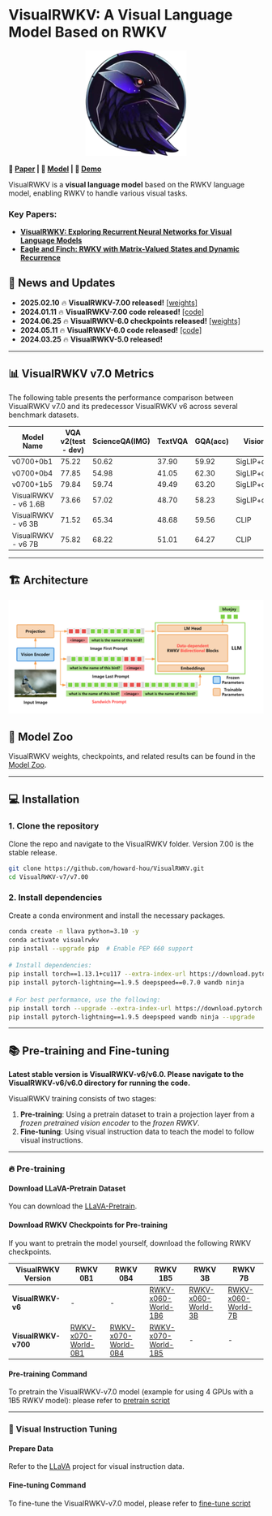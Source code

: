 # **VisualRWKV: A Visual Language Model Based on RWKV**
<p align="center">
  <img src="./rwkv_emoji.png" alt="Logo" width="200">
</p>

**📖 [Paper](https://arxiv.org/abs/2406.13362) | 🤗 [Model](https://huggingface.co/howard-hou/visualrwkv-6) | 🐰 [Demo](https://huggingface.co/spaces/howard-hou/VisualRWKV-Gradio-1)**

VisualRWKV is a **visual language model** based on the RWKV language model, enabling RWKV to handle various visual tasks.

### Key Papers:
- **[VisualRWKV: Exploring Recurrent Neural Networks for Visual Language Models](https://arxiv.org/abs/2406.13362)**
- **[Eagle and Finch: RWKV with Matrix-Valued States and Dynamic Recurrence](https://arxiv.org/abs/2404.05892)**

## 🚀 News and Updates
- **2025.02.10** 🔥 **VisualRWKV-7.00 released!** [[weights]](./MODEL_ZOO.md)
- **2024.01.11** 🔥 **VisualRWKV-7.00 code released!** [[code]](https://github.com/howard-hou/VisualRWKV/tree/main/VisualRWKV-v7/v7.00)
- **2024.06.25** 🔥 **VisualRWKV-6.0 checkpoints released!** [[weights]](./MODEL_ZOO.md)
- **2024.05.11** 🔥 **VisualRWKV-6.0 code released!** [[code]](https://github.com/howard-hou/VisualRWKV/tree/main/VisualRWKV-v6/v6.0)
- **2024.03.25** 🔥 **VisualRWKV-5.0 released!**

---

## 📊 VisualRWKV v7.0 Metrics
The following table presents the performance comparison between VisualRWKV v7.0 and its predecessor VisualRWKV v6 across several benchmark datasets.

| Model Name         | VQA v2(test - dev) | ScienceQA(IMG) | TextVQA | GQA(acc) | Vision Encoder                              |
|--------------------|--------------------|----------------|---------|----------|----------------------------------------------|
| v0700+0b1          | 75.22              | 50.62          | 37.90   | 59.92    | SigLIP+dinov2+Sam |
| v0700+0b4          | 77.85              | 54.98          | 41.05   | 62.30    | SigLIP+dinov2+Sam |
| v0700+1b5          | 79.84              | 59.74          | 49.49   | 63.20    | SigLIP+dinov2+Sam |
| VisualRWKV - v6 1.6B | 73.66 | 57.02 | 48.70 | 58.23 | SigLIP+dinov2+Sam | 
| VisualRWKV - v6 3B | 71.52 | 65.34 | 48.68 | 59.56 | CLIP | 
| VisualRWKV - v6 7B | 75.82 | 68.22 | 51.01 | 64.27 | CLIP |

---

## 🏗️ Architecture
<p align="center">
  <img src="./VisualRWKV-arch.png" alt="VisualRWKV Architecture" width="800">
</p>

## 🦄 Model Zoo
VisualRWKV weights, checkpoints, and related results can be found in the [Model Zoo](./MODEL_ZOO.md).

---

## 💻 Installation

### 1. Clone the repository
Clone the repo and navigate to the VisualRWKV folder. Version 7.00 is the stable release.
```bash
git clone https://github.com/howard-hou/VisualRWKV.git
cd VisualRWKV-v7/v7.00
```

### 2. Install dependencies
Create a conda environment and install the necessary packages.
```bash
conda create -n llava python=3.10 -y
conda activate visualrwkv
pip install --upgrade pip  # Enable PEP 660 support

# Install dependencies:
pip install torch==1.13.1+cu117 --extra-index-url https://download.pytorch.org/whl/cu117
pip install pytorch-lightning==1.9.5 deepspeed==0.7.0 wandb ninja

# For best performance, use the following:
pip install torch --upgrade --extra-index-url https://download.pytorch.org/whl/cu126
pip install pytorch-lightning==1.9.5 deepspeed wandb ninja --upgrade
```

---

## 📚 Pre-training and Fine-tuning

**Latest stable version is VisualRWKV-v6/v6.0. Please navigate to the VisualRWKV-v6/v6.0 directory for running the code.**

VisualRWKV training consists of two stages:

1. **Pre-training**: Using a pretrain dataset to train a projection layer from a *frozen pretrained vision encoder* to the *frozen RWKV*.
2. **Fine-tuning**: Using visual instruction data to teach the model to follow visual instructions.

---

### 🔥 Pre-training

#### Download LLaVA-Pretrain Dataset
You can download the [LLaVA-Pretrain](https://huggingface.co/datasets/liuhaotian/LLaVA-Pretrain).

#### Download RWKV Checkpoints for Pre-training
If you want to pretrain the model yourself, download the following RWKV checkpoints.

| **VisualRWKV Version** | **RWKV 0B1** | **RWKV 0B4** | **RWKV 1B5** | **RWKV 3B** | **RWKV 7B** |
| --- | --- | --- | --- |--- | --- |
| **VisualRWKV-v6** | - | - | [RWKV-x060-World-1B6](https://huggingface.co/BlinkDL/rwkv-6-world/blob/main/RWKV-x060-World-1B6-v2.1-20240328-ctx4096.pth) | [RWKV-x060-World-3B](https://huggingface.co/BlinkDL/rwkv-6-world/blob/main/RWKV-x060-World-3B-v2.1-20240417-ctx4096.pth) | [RWKV-x060-World-7B](https://huggingface.co/BlinkDL/rwkv-6-world/blob/main/RWKV-x060-World-7B-v2.1-20240507-ctx4096.pth) |
| **VisualRWKV-v700** | [RWKV-x070-World-0B1](https://huggingface.co/BlinkDL/rwkv-7-world/blob/main/RWKV-x070-World-0.1B-v2.8-20241210-ctx4096.pth)  | [RWKV-x070-World-0B4](https://huggingface.co/BlinkDL/rwkv-7-world/blob/main/RWKV-x070-World-0.4B-v2.9-20250107-ctx4096.pth)  | [RWKV-x070-World-1B5](https://huggingface.co/BlinkDL/rwkv-7-world/blob/main/RWKV-x070-World-1.5B-v3-20250127-ctx4096.pth) | - | - |

#### Pre-training Command
To pretrain the VisualRWKV-v7.0 model (example for using 4 GPUs with a 1B5 RWKV model):
please refer to [pretrain script](VisualRWKV-v7/v7.00/scripts/train/rwkv0b1_pretrain.sh)

---

### 🔧 Visual Instruction Tuning

#### Prepare Data
Refer to the [LLaVA](https://github.com/haotian-liu/LLaVA/blob/main/README.md) project for visual instruction data.

#### Fine-tuning Command
To fine-tune the VisualRWKV-v7.0 model, please refer to [fine-tune script](VisualRWKV-v7/v7.00/scripts/train/rwkv0b1_mix665k.sh)
